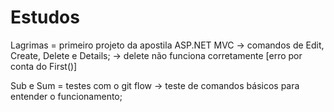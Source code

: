 # Estudos 
  
Lagrimas = primeiro projeto da apostila ASP.NET MVC
-> comandos de Edit, Create, Delete e Details;
-> delete não funciona corretamente [erro por conta do First()]

Sub e Sum = testes com o git flow
-> teste de comandos básicos para entender o funcionamento;
